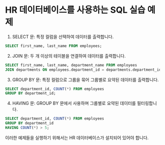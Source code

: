 # HR 데이터베이스를 사용하는 SQL 실습 예제 

1.  SELECT 문: 특정 컬럼을 선택하여 데이터를 출력합니다.
```sql
SELECT first_name, last_name FROM employees;
```
2. JOIN 문: 두 개 이상의 테이블을 연결하여 데이터를 출력합니다.
```sql
SELECT first_name, last_name, department_name FROM employees
JOIN departments ON employees.department_id = departments.department_id;
```
3. GROUP BY 문: 특정 컬럼으로 그룹을 묶어 그룹별로 요약된 데이터를 출력합니다.
```sql
SELECT department_id, COUNT(*) FROM employees
GROUP BY department_id;
```
4. HAVING 문: GROUP BY 문에서 사용하며 그룹별로 요약된 데이터를 필터링합니다.
```sql
SELECT department_id, COUNT(*) FROM employees
GROUP BY department_id
HAVING COUNT(*) > 5;
```
이러한 예제들을 실행하기 위해서는 HR 데이터베이스가 설치되어 있어야 합니다.

